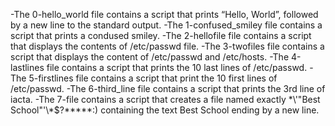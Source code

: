 -The 0-hello_world file contains a script that prints “Hello, World”, followed by a new line to the standard output.
-The 1-confused_smiley file contains a script that prints a condused smiley.
-The 2-hellofile file contains a script that displays  the contents of /etc/passwd file.
-The 3-twofiles file contains a script that displays the content of /etc/passwd and /etc/hosts.
-The 4-lastlines file contains a script that prints the 10 last lines of /etc/passwd.
-The 5-firstlines file contains a script that print the 10 first lines of /etc/passwd.
-The 6-third_line file contains a script that prints the 3rd line of iacta.
-The 7-file contains a script that creates a file named exactly \*\\'"Best School"\'\\*$\?\*\*\*\*\*:) containing the text Best School ending by a new line.

